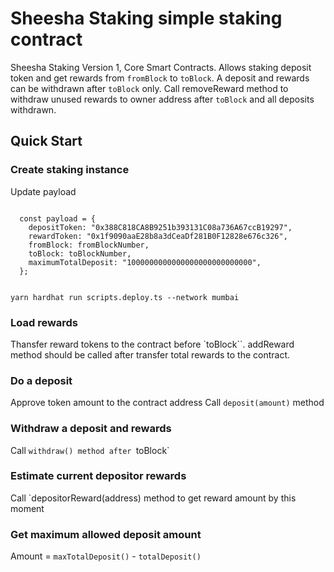 # Sheesha Staking simple staking contract

Sheesha Staking Version 1, Core Smart Contracts.
Allows staking deposit token and get rewards from `fromBlock` to `toBlock`.
A deposit and rewards can be withdrawn after `toBlock` only.
Call removeReward method to withdraw unused rewards to owner address after `toBlock` and all deposits withdrawn.

## Quick Start

### Create staking instance

Update payload

```

  const payload = {
    depositToken: "0x388C818CA8B9251b393131C08a736A67ccB19297",
    rewardToken: "0x1f9090aaE28b8a3dCeaDf281B0F12828e676c326",
    fromBlock: fromBlockNumber,
    toBlock: toBlockNumber,
    maximumTotalDeposit: "1000000000000000000000000000",
  };

```

```

yarn hardhat run scripts.deploy.ts --network mumbai

```

### Load rewards

Thansfer reward tokens to the contract before `toBlock``.
addReward method should be called after transfer total rewards to the contract.

### Do a deposit

Approve token amount to the contract address
Call `deposit(amount)` method

### Withdraw a deposit and rewards

Call `withdraw() method after `toBlock`

### Estimate current depositor rewards

Call `depositorReward(address) method to get reward amount by this moment

### Get maximum allowed deposit amount

Amount = `maxTotalDeposit()` - `totalDeposit()`
